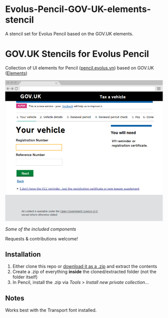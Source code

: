 # Evolus-Pencil-GOV-UK-elements-stencil
A stencil set for Evolus Pencil based on the GOV.UK elements.


# GOV.UK Stencils for Evolus Pencil

Collection of UI elements for Pencil ([pencil.evolus.vn](http://pencil.evolus.vn/)) based on GOV.UK ([Elements](http://govuk-elements.herokuapp.com/))

![Several of the included components](/misc/example.png)

_Some of the included components_

Requests & contributions welcome!

## Installation
1. Either clone this repo or [download it as a .zip](https://github.com/vivrichards600/GOV.UK-Pencil-Stencils/archive/master.zip) and extract the contents
2. Create a .zip of everything **inside** the cloned/extracted folder (not the folder itself)
3. In Pencil, install the .zip via _Tools_ > _Install new private collection..._

## Notes
Works best with the Transport font installed.
